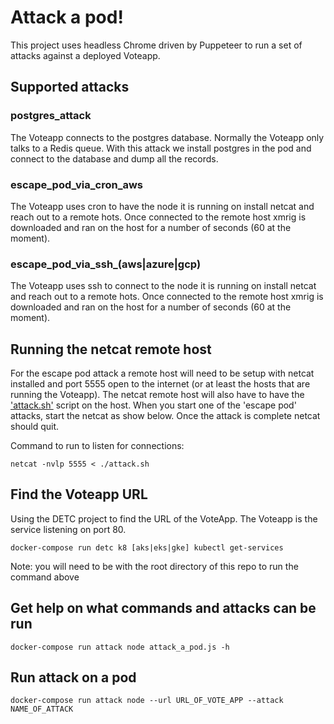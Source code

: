 # Attack a pod!

This project uses headless Chrome driven by Puppeteer to run a set of attacks against a deployed Voteapp.

## Supported attacks

### postgres_attack

The Voteapp connects to the postgres database.  Normally the Voteapp only talks to a Redis queue.  With this attack we install postgres in the pod and connect to the database and dump all the records.

### escape_pod_via_cron_aws

The Voteapp uses cron to have the node it is running on install netcat and reach out to a remote hots. Once connected to the remote host xmrig is downloaded and ran on the host for a number of seconds (60 at the moment).

### escape_pod_via_ssh_(aws|azure|gcp)

The Voteapp uses ssh to connect to the node it is running on install netcat and reach out to a remote hots. Once connected to the remote host xmrig is downloaded and ran on the host for a number of seconds (60 at the moment).

## Running the netcat remote host

For the escape pod attack a remote host will need to be setup with netcat installed and port 5555 open to the internet (or at least the hosts that are running the Voteapp).  The netcat remote host will also have to have the ['attack.sh'](attack.sh) script on the host.  When you start one of the 'escape pod' attacks, start the netcat as show below.  Once the attack is complete netcat should quit.

Command to run to listen for connections:

    netcat -nvlp 5555 < ./attack.sh

## Find the Voteapp URL

Using the DETC project to find the URL of the VoteApp.  The Voteapp is the service listening on port 80.

    docker-compose run detc k8 [aks|eks|gke] kubectl get-services

Note: you will need to be with the root directory of this repo to run the command above

## Get help on what commands and attacks can be run

    docker-compose run attack node attack_a_pod.js -h

## Run attack on a pod

    docker-compose run attack node --url URL_OF_VOTE_APP --attack NAME_OF_ATTACK
